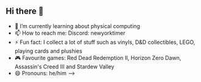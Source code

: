 ## Hi there 👋

- 🌱 I’m currently learning about physical computing
- 📫 How to reach me: Discord: newyorktimer
- ⚡ Fun fact: I collect a lot of stuff such as vinyls, D&D collectibles, LEGO, playing cards and plushies
- 🎮 Favourite games: Red Dead Redemption II, Horizon Zero Dawn, Assassin's Creed III and Stardew Valley
- 😄 Pronouns: he/him
-->
